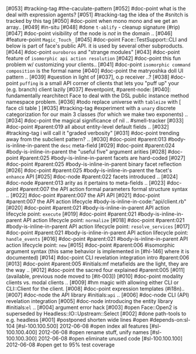 [#053]       #tracking-tag #the-caculate-pattern
[#052]       #doc-point what is the deal with expression agents?
[#051]       #tracking-tag the idea of the #snitch is tracked by this tag
[#050]       #doc-point when mono mono and we get an array..
[#049]       #in-situ
[#048]       #done `t-ablify` - cleanup signature (#rip)
[#047]       #doc-point visibility of the node is *not* in the domain ..
[#046]       #feature-point `Magic_Touch_`
[#045]       #doc-point Face::TestSupport::CLI and below is part of face's
             public API. it is used by several other subproducts.
[#044]       #doc-point `ouroboros` and "strange modules"
[#043]       #doc-point feature of `isomorphic api action resolution`
[#042]       #doc-point this fun problem w/ customizing your clients..
[#041]       #doc-point `isomorphic command composition` is the formal name
[#040]       #doc-point the matryoshka doll UI pattern ..
[#039]       #question in light of [#037], o.p receiver ..?
[#038]       #doc-point `puffing` is a small API corner of clients that
               lets you "puff up" your (e.g. branch) client lazily
[#037]       #eventpoint, #parent-node: [#040]: fundamentally rearchitect Face
               to deal with the DSL public instance method namespace problem.
[#036] #todo replace universe with `tableize` with [ face cli table ]
[#035]       #tracking-tag #experiment with a `unary` discrete categorization
               for our main 3 classes (for which we make two exponents) ..
[#034]       #doc-point the magical significance of nil ..
               #smell-tracker
[#033]       #doc-point #parent:019
               all about entity-level default fields ..
[#032]       #tracking-tag i will call it "graded verbosity"
[#031]       #doc-point trending away from the subclient pattern? ..
[#030]       #doc-point #parent:013 #body-is-inline-in-parent
               the `desc` meta-field
[#029]       #doc-point #parent:024 #body-is-inline-in-parent
               the "useful five" argument arities
[#028]       #doc-point #parent:025 #body-is-inline-in-parent
               facets are hard-coded
[#027]       #doc-point #parent:025 #body-is-inline-in-parent
               binary facet reflection
[#026]       #doc-point #parent:025 #body-is-inline-in-parent
               the facet's `enhance` API
[#025]       #doc-node #parent:022 facets introduced ..
[#024]       #doc-node #parent:013 arity as it pertains to meta-fields ..
[#023]       #doc-point #parent:007
               the API action formal parameters formal structure syntax ..
[#022]       #doc-point #parent:007 the API API
[#021]       #doc-point #parent:007 the API action lifecycle
               #body-is-inline-in-code:"api/client.rb"
[#020]       #doc-point #parent:021 #body-is-inline-in-parent
               API action lifecycle point: `execute`
[#019]       #doc-point #parent:021 #body-is-inline-in-parent
               API action lifecycle point: `normalize`
[#018]       #doc-point #parent:021 #body-is-inline-in-parent
               API action lifecycle point: `resolve_services`
[#017]       #doc-point #parent:021 #body-is-inline-in-parent
               API action lifecycle point: `handle_events`
[#016]       #doc-point #parent:021 #body-is-inline-in-parent
               API action lifecycle point: `new`
[#015]       #doc-point #parent:006 #isomorphic argument syntax (this same
               behavior is implemented in [#hl-146] where it is documented)
[#014]       #doc-point CLI revelation integration intro #parent:006
[#013]       #doc-point #parent:005 #initials:mf
               metafields are the light, they are the way ..
[#012]       #doc-point the sacred four explained #parent:005
[#011]       (available, previous node moved to [#it-003])
[#010]       #doc-point modality clients vs. modal clients ..
[#009] #hm   magic with allowing either CLI or CLI::Client for the client.
[#008]       #doc-point expression templates (#i18n)..
[#007]       #doc-node the API library #initials:`api` ..
[#006]       #doc-node CLI (API) revelation integration
[#005]       #doc-node introducing the entity library #initials:`el` ..
[#004]       argument error hack
[#003] #open Face::Open2 is superseded by Headless::IO::Upstream::Select
[#002]       #done path-tools to e.g. headless
[#001]       #postponed shorten wide lines #open #depends-on:sl-104
[#sl-100.100.500] 2012-06-08 #open index all features
[#sl-100.100.400] 2012-06-08 #open rename stuff, unify names
[#sl-100.100.300] 2012-06-08 #open eliminate unused code
[#sl-100.100.100] 2012-06-08 #open get to 95% test coverage

